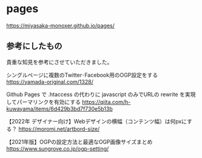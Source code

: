 # pages
https://miyasaka-monoxer.github.io/pages/

## 参考にしたもの
貴重な知見を参考にさせていただきました。

シングルページに複数のTwitter･Facebook用のOGP設定をする
https://yamada-original.com/1328/

Github Pages で .htaccess の代わりに javascript のみでURLの rewrite を実現してパーマリンクを有効にする
https://qiita.com/h-kuwayama/items/6d429b3bd7f730e5b13b

【2022年 デザイナー向け】Webデザインの横幅（コンテンツ幅）は何pxにする？
https://moromi.net/artbord-size/

【2021年版】OGPの設定方法と最適なOGP画像サイズまとめ
https://www.sungrove.co.jp/ogp-setting/